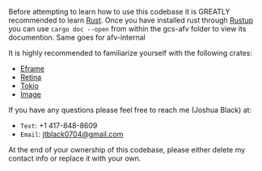 Before attempting to learn how to use this codebase it is GREATLY recommended
to learn [Rust](https://www.rust-lang.org).
Once you have installed rust through [Rustup](https://rustup.rs) you can use `cargo doc --open` from within the gcs-afv folder to
view its documention. Same goes for afv-internal

It is highly recommended to familiarize yourself with the following crates:
* [Eframe](https://docs.rs/eframe/latest/eframe)
* [Retina](https://docs.rs/retina/latest/retina)
* [Tokio](https://docs.rs/tokio/latest/tokio)
* [Image](https://docs.rs/image/latest/image)

If you have any questions please feel free to reach me (Joshua Black) at:
* `Text`:  +1 417-848-8609
* `Email`: jtblack0704@gmail.com

At the end of your ownership of this codebase, please either delete my contact info or replace it with your own.
